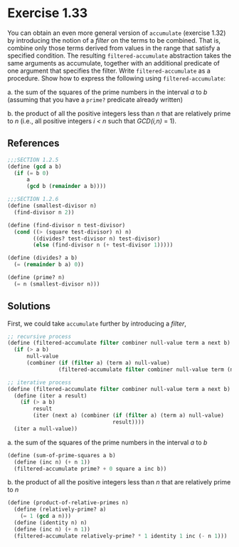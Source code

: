 Exercise 1.33
=============
You can obtain an even more general version of `accumulate` (exercise 1.32) by introducing the notion of a *filter* on the terms to be combined. That is, combine only those terms derived from values in the range that satisfy a specified condition. The resulting `filtered-accumulate` abstraction takes the same arguments as accumulate, together with an additional predicate of one argument that specifies the filter. Write `filtered-accumulate` as a procedure. Show how to express the following using `filtered-accumulate`:

a. the sum of the squares of the prime numbers in the interval *a* to *b* (assuming that you have a `prime?` predicate already written)

b. the product of all the positive integers less than *n* that are relatively prime to *n* (i.e., all positive integers *i < n* such that *GCD(i,n)* = 1).


References
----------
```scheme
;;;SECTION 1.2.5
(define (gcd a b)
  (if (= b 0)
      a
      (gcd b (remainder a b))))

;;;SECTION 1.2.6
(define (smallest-divisor n)
  (find-divisor n 2))

(define (find-divisor n test-divisor)
  (cond ((> (square test-divisor) n) n)
        ((divides? test-divisor n) test-divisor)
        (else (find-divisor n (+ test-divisor 1)))))

(define (divides? a b)
  (= (remainder b a) 0))

(define (prime? n)
  (= n (smallest-divisor n)))
```


Solutions
---------
First, we could take `accumulate` further by introducing a *filter*,

```scheme
;; recursive process
(define (filtered-accumulate filter combiner null-value term a next b)
  (if (> a b)
      null-value
      (combiner (if (filter a) (term a) null-value)
                (filtered-accumulate filter combiner null-value term (next a) next b))))

;; iterative process
(define (filtered-accumulate filter combiner null-value term a next b)
  (define (iter a result)
    (if (> a b)
        result
        (iter (next a) (combiner (if (filter a) (term a) null-value)
                                 result))))
  (iter a null-value))
```

a. the sum of the squares of the prime numbers in the interval *a* to *b*
```scheme
(define (sum-of-prime-squares a b)
  (define (inc n) (+ n 1))
  (filtered-accumulate prime? + 0 square a inc b))
```

b. the product of all the positive integers less than *n* that are relatively prime to *n*
```scheme
(define (product-of-relative-primes n)
  (define (relatively-prime? a)
    (= 1 (gcd a n)))
  (define (identity n) n)
  (define (inc n) (+ n 1))
  (filtered-accumulate relatively-prime? * 1 identity 1 inc (- n 1)))
```
